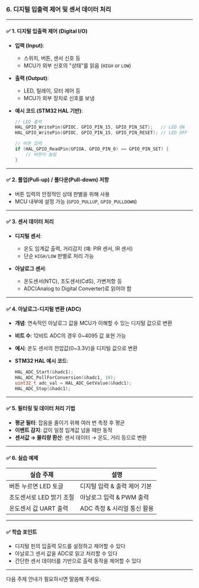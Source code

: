 ### 6. **디지털 입출력 제어 및 센서 데이터 처리**

---

#### ✅ **1. 디지털 입출력 제어 (Digital I/O)**

* **입력 (Input)**:

  * 스위치, 버튼, 센서 신호 등
  * MCU가 외부 신호의 "상태"를 읽음 (`HIGH` or `LOW`)

* **출력 (Output)**:

  * LED, 릴레이, 모터 제어 등
  * MCU가 외부 장치로 신호를 보냄

* **예시 코드 (STM32 HAL 기반)**:

  ```c
  // LED 출력
  HAL_GPIO_WritePin(GPIOC, GPIO_PIN_15, GPIO_PIN_SET);   // LED ON
  HAL_GPIO_WritePin(GPIOC, GPIO_PIN_15, GPIO_PIN_RESET); // LED OFF

  // 버튼 입력
  if (HAL_GPIO_ReadPin(GPIOA, GPIO_PIN_0) == GPIO_PIN_SET) {
      // 버튼이 눌림
  }
  ```

---

#### ✅ **2. 풀업(Pull-up) / 풀다운(Pull-down) 저항**

* 버튼 입력의 안정적인 상태 판별을 위해 사용
* MCU 내부에 설정 가능 (`GPIO_PULLUP`, `GPIO_PULLDOWN`)

---

#### ✅ **3. 센서 데이터 처리**

* **디지털 센서**:

  * 온도 임계값 출력, 거리감지 (예: PIR 센서, IR 센서)
  * 단순 `HIGH/LOW` 판별로 처리 가능

* **아날로그 센서**:

  * 온도센서(NTC), 조도센서(CdS), 가변저항 등
  * ADC(Analog to Digital Converter)로 읽어야 함

---

#### ✅ **4. 아날로그-디지털 변환 (ADC)**

* **개념**: 연속적인 아날로그 값을 MCU가 이해할 수 있는 디지털 값으로 변환

* **비트 수**: 12비트 ADC의 경우 0\~4095 값 표현 가능

* **예시**: 온도 센서의 전압값(0\~3.3V)을 디지털 값으로 변환

* **STM32 HAL 예시 코드**:

  ```c
  HAL_ADC_Start(&hadc1);
  HAL_ADC_PollForConversion(&hadc1, 10);
  uint32_t adc_val = HAL_ADC_GetValue(&hadc1);
  HAL_ADC_Stop(&hadc1);
  ```

---

#### ✅ **5. 필터링 및 데이터 처리 기법**

* **평균 필터**: 잡음을 줄이기 위해 여러 번 측정 후 평균
* **이벤트 감지**: 값이 일정 임계값 넘을 때만 동작
* **센서값 → 물리량 환산**: 센서 데이터 → 온도, 거리 등으로 변환

---

#### ✅ **6. 실습 예제**

| 실습 주제           | 설명                 |
| --------------- | ------------------ |
| 버튼 누르면 LED 토글   | 디지털 입력 & 출력 제어 기본  |
| 조도센서로 LED 밝기 조절 | 아날로그 입력 & PWM 출력   |
| 온도센서 값 UART 출력  | ADC 측정 & 시리얼 통신 활용 |

---

#### ✅ **학습 포인트**

* 디지털 핀의 입출력 모드를 설정하고 제어할 수 있다
* 아날로그 센서 값을 ADC로 읽고 처리할 수 있다
* 간단한 센서 데이터를 기반으로 출력 동작을 제어할 수 있다

---

다음 주제 안내가 필요하시면 말씀해 주세요.
